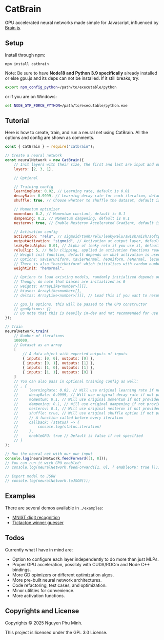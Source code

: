 # CatBrain

GPU accelerated neural networks made simple for Javascript, influenced by [Brain.js](https://github.com/BrainJS/brain.js).

## Setup

Install through npm:
```
npm install catbrain
```

Note: Be sure to have **Node18 and Python 3.9 specifically** already installed or else gpu.js and its deps can not be installed. If it still breaks, try:
```sh
export npm_config_python=/path/to/executable/python
```

or if you are on Windows:
```bat
set NODE_GYP_FORCE_PYTHON=/path/to/executable/python.exe
```

## Tutorial

Here is how to create, train, and run a neural net using CatBrain. All the options and config are shown as comments.
```js
const { CatBrain } = require("catbrain");

// Create a neural network
const neuralNetwork = new CatBrain({
    // Init layers with their size, the first and last are input and output layers
    layers: [2, 3, 1],

    // Optional

    // Training config
    learningRate: 0.02, // Learning rate, default is 0.01
    decayRate: 0.9999, // Learning decay rate for each iteration, default is 1
    shuffle: true, // Choose whether to shuffle the dataset, default is true

    // Momentum optimizer
    momentum: 0.2, // Momentum constant, default is 0.1
    dampening: 0.2, // Momentum dampening, default is 0.1
    nesterov: true, // Enable Nesterov Accelerated Gradient, default is false
    
    // Activation config
    activation: "relu", // sigmoid/tanh/relu/leakyRelu/swish/mish/softplus/linear, default is relu
    outputActivation: "sigmoid", // Activation at output layer, default is sigmoid
    leakyReluAlpha: 0.01, // Alpha of leaky relu if you use it, default is 0.01
    reluClip: 5, // Relu clipping, applied in activation functions reaching infinity, default is 5
    // Weight init function, default depends on what activation is used (check ./src/rand.ts)
    // Options: xavierUniform, xavierNormal, heUniform, heNormal, lecunUniform, lecunNormal
    // There is also "basicUniform" which initializes with random numbers from 0 to 1
    weightInit: "heNormal",

    // Options to load existing models, randomly initialized depends on activation if not provided
    // Though, do note that biases are initialized as 0
    // weights: ArrayLike<number>[][],
    // biases: ArrayLike<number>[],
    // deltas: ArrayLike<number>[][], // Load this if you want to resume training

    // gpu.js options, this will be passed to the GPU constructor
    // gpuOptions: {}
    // Do note that this is heavily in-dev and not recommended for use at all currently
});

// Train
neuralNetwork.train(
    // Number of iterations
    100000,
    // Dataset as an array
    [
        // A data object with expected outputs of inputs 
        { inputs: [0, 0], outputs: [0] },
        { inputs: [0, 1], outputs: [1] },
        { inputs: [1, 0], outputs: [1] },
        { inputs: [1, 1], outputs: [0] }
    ]
    // You can also pass in optional training config as well:
    // , {
    //     learningRate: 0.02, // Will use original learning rate if not provided
    //     decayRate: 0.9999, // Will use original decay rate if not provided
    //     momentum: 0.1, // Will use original momentum if not provided
    //     dampening: 0.1, // Will use original dampening if not provided
    //     nesterov: 0.1, // Will use original nesterov if not provided
    //     shuffle: true, // Will use original shuffle option if not provided
    //     // A function called before every iteration
    //     callback: (status) => {
    //         console.log(status.iteration)
    //     },
    //     enableGPU: true // Default is false if not specified
    // }
);

// Run the neural net with our own input
console.log(neuralNetwork.feedForward([1, 0]));
// You can run it with GPU enabled:
// console.log(neuralNetwork.feedForward([1, 0], { enableGPU: true }));

// Export model to JSON
// console.log(neuralNetwork.toJSON());
```

## Examples

There are several demos available in `./examples`:
* [MNIST digit recognition](https://github.com/nguyenphuminh/catbrain/tree/main/examples/mnist)
* [Tictactoe winner guesser](https://github.com/nguyenphuminh/catbrain/blob/main/examples/tictactoe.js)

## Todos

Currently what I have in mind are:

* Option to configure each layer independently to do more than just MLPs.
* Proper GPU acceleration, possibly with CUDA/ROCm and Node C++ bindings.
* More GD opimizers or different optimization algos.
* More pre-built neural network architectures.
* Code refactoring, test cases, and optimization.
* Minor utilities for convenience.
* More activation functions.

## Copyrights and License

Copyrights © 2025 Nguyen Phu Minh.

This project is licensed under the GPL 3.0 License.
